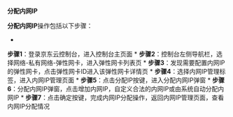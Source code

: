 **分配内网IP**

**分配内网IP**操作包括以下步骤：

* 
**步骤1**：登录京东云控制台，进入控制台主页面
* 
**步骤2**：控制台左侧导航栏，选择网络-私有网络-弹性网卡，进入弹性网卡列表页
* 
**步骤3**：发现需要配置内网IP的弹性网卡，点击弹性网卡ID进入该弹性网卡详情页
* 
**步骤4**：选择内网IP管理标签，进入内网IP管理页面
* 
**步骤5**：点击分配IP按键，进入分配内网IP弹窗
* 
**步骤6**：分配内网IP弹窗，点击增加内网IP，自定义合法的内网IP或由系统自动分配内网IP
* 
**步骤7**：点击确定按键，完成内网IP分配操作，返回内网IP管理页面，查看内网IP分配情况